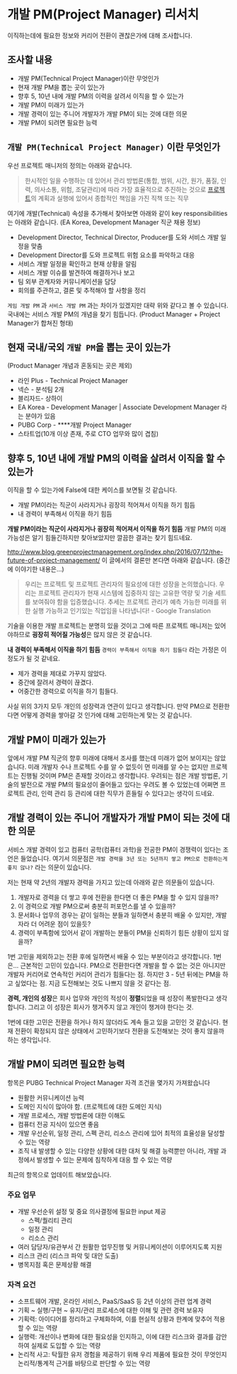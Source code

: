 # 개발 PM(Project Manager) 리서치

이직하는데에 필요한 정보와 커리어 전환이 괜찮은가에 대해 조사합니다.

## 조사할 내용

- 개발 PM(Technical Project Manager)이란 무엇인가
- 현재 개발 PM을 뽑는 곳이 있는가
- 향후 5, 10년 내에 개발 PM의 이력을 살려서 이직을 할 수 있는가
- 개발 PM이 미래가 있는가
- 개발 경력이 있는 주니어 개발자가 개발 PM이 되는 것에 대한 의문
- 개발 PM이 되려면 필요한 능력

## `개발 PM(Technical Project Manager)` 이란 무엇인가

우선 프로젝트 매니저의 정의는 아래와 같습니다.

> 한시적인 일을 수행하는 데 있어서 관리 방법론(통합, 범위, 시간, 원가, 품질, 인력, 의사소통, 위험, 조달관리)에 따라 가장 효율적으로 추진하는 것으로 [프로젝트](https://ko.wikipedia.org/wiki/%ED%94%84%EB%A1%9C%EC%A0%9D%ED%8A%B8)의 계획과 실행에 있어서 종합적인 책임을 가진 직책 또는 직무

여기에 개발(Technical) 속성을 추가해서 찾아보면 아래와 같이 key responsibilities는 아래와 같습니다.
(EA Korea, Development Manager 직군 채용 정보)

- Development Director, Technical Director, Producer를 도와 서비스 개발 일정을 맞춤
- Development Director를 도와 프로젝트 위험 요소를 파악하고 대응
- 서비스 개발 일정을 확인하고 현재 상황을 알림
- 서비스 개발 이슈를 발견하여 해결하거나 보고
- 팀 외부 관계자와 커뮤니케이션을 담당
- 회의를 주관하고, 결론 및 추적해야 할 사항을 정리

`게임 개발 PM` 과 `서비스 개발 PM` 과는 차이가 있겠지만 대략 위와 같다고 볼 수 있습니다.
국내에는 서비스 개발 PM의 개념을 찾기 힘듭니다. (Product Manager + Project Manager가 합쳐진 형태)

## 현재 국내/국외 `개발 PM`을 뽑는 곳이 있는가

(Product Manager 개념과 혼동되는 곳은 제외)

- 라인 Plus - Technical Project Manager
- 넥슨 - 분석팀 2개
- 블리자드- 상하이
- EA Korea - Development Manager | Associate Development Manager 라는 분야가 있음
- PUBG Corp - ****개발 Project Manager
- 스타트업(10개 이상 존재, 주로 CTO 업무와 많이 겹침)

## 향후 5, 10년 내에 개발 PM의 이력을 살려서 이직을 할 수 있는가

이직을 할 수 있는가에 False에 대한 케이스를 보면될 것 같습니다.

- 개발 PM이라는 직군이 사라지거나 굉장히 적어져서 이직을 하기 힘듬
- 내 경력이 부족해서 이직을 하기 힘듬

**개발 PM이라는 직군이 사라지거나 굉장히 적어져서 이직을 하기 힘듬**
개발 PM의 미래 가능성은 알기 힘들긴하지만 찾아보았지만 깔끔한 결과는 찾기 힘드네요.

http://www.blog.greenprojectmanagement.org/index.php/2016/07/12/the-future-of-project-management/
이 글에서의 결론만 본다면 아래와 같습니다. (중간에 이야기한 내용은…)


> 우리는 프로젝트 및 프로젝트 관리자의 필요성에 대한 성장을 논의했습니다. 우리는 프로젝트 관리자가 현재 시스템에 집중하지 않는 고유한 역량 및 기술 세트를 보여줘야 함을 입증했습니다. 추세는 프로젝트 관리가 예측 가능한 미래를 위한 실행 가능하고 인기있는 직업임을 나타냅니다! - Google Translation

기술을 이용한 개발 프로젝트는 분명히 있을 것이고 그에 따른 프로젝트 매니저는 있어야하므로 **굉장히 적어질 가능성**은 많지 않은 것 같습니다.

**내 경력이 부족해서 이직을 하기 힘듬**
`경력이 부족해서 이직을 하기 힘들다` 라는 가정은 이정도가 될 것 같네요. 

- 제가 경력을 제대로 가꾸지 않았다.
- 중간에 잘려서 경력이 끊겼다.
- 어중간한 경력으로 이직을 하기 힘들다.

사실 위의 3가지 모두 개인의 성장력과 연관이 있다고 생각합니다.
만약 PM으로 전환한다면 어떻게 경력을 쌓아갈 것 인가에 대해 고민하는게 맞는 것 같습니다.

## 개발 PM이 미래가 있는가

앞에서 개발 PM 직군의 향후 미래에 대해서 조사를 했는데 미래가 없어 보이지는 않았습니다.
미래 개발자 수나 프로젝트 수를 알 수 없듯이 먼 미래를 알 수는 없지만 프로젝트는 진행될 것이며 PM은 존재할 것이라고 생각합니다.
우려되는 점은 개발 방법론, 기술의 발전으로 개발 PM의 필요성이 줄어들고 있다는 우려도 볼 수 있었는데 어쩌면 프로젝트 관리, 인력 관리 등 관리에 대한 직무가 흔들릴 수 있다고는 생각이 드네요.

## 개발 경력이 있는 주니어 개발자가 개발 PM이 되는 것에 대한 의문

서비스 개발 경력이 있고 컴퓨터 공학(컴퓨터 과학)을 전공한 PM이 경쟁력이 있다는 조언은 들었습니다.
여기서 의문점은 `개발 경력을 3년 또는 5년까지 쌓고 PM으로 전환하는게 좋지 않나?` 라는 의문이 있습니다.

저는 현재 약 2년의 개발자 경력을 가지고 있는데 아래와 같은 의문들이 있습니다.

1. 개발자로 경력을 더 쌓고 후에 전환을 한다면 더 좋은 PM을 할 수 있지 않을까?
2. 이 경력으로 개발 PM으로써 충분히 퍼포먼스를 낼 수 있을까?
3. 문서화나 업무의 경우는 같이 일하는 분들과 일하면서 충분히 배울 수 있지만, 개발자라 더 어려운 점이 있을듯?
4. 경력이 부족함에 있어서 같이 개발하는 분들이 PM을 신뢰하기 힘든 상황이 있지 않을까?

1번 고민을 제외하고는 전환 후에 일하면서 배울 수 있는 부분이라고 생각합니다.
1번은… 근본적인 고민이 있습니다. 
PM으로 전환한다면 개발을 할 수 없는 것은 아니지만 개발자 커리어로 연속적인 커리어 관리가 힘들다는 점.
하지만 3 - 5년 뒤에는 PM을 하고 싶었다는 점. 지금 도전해보는 것도 나쁘지 않을 것 같다는 점.

**경력, 개인의 성장**은 회사 업무와 개인의 적성이 **정렬**되었을 때 성장이 폭발한다고 생각합니다. 
그리고 이 성장은 회사가 챙겨주지 않고 개인이 챙겨야 한다는 것.

1번에 대한 고민은 전환을 하거나 하지 않더라도 계속 들고 있을 고민인 것 같습니다.
현재 전환이 확정되지 않은 상태에서 고민하기보다 전환을 도전해보는 것이 좋지 않을까 하는 생각입니다.

## 개발 PM이 되려면 필요한 능력

항목은 PUBG Technical Project Manager 자격 조건을 몇가지 가져왔습니다

- 원활한 커뮤니케이션 능력
- 도메인 지식이 많아야 함. (프로젝트에 대한 도메인 지식)
- 개발 프로세스, 개발 방법론에 대한 이해도
- 컴퓨터 전공 지식이 있으면 좋음
- 개발 우선순위, 일정 관리, 스펙 관리, 리소스 관리에 있어 최적의 효율성을 달성할 수 있는 역량
- 조직 내 발생할 수 있는 다양한 상황에 대한 대처 및 해결 능력뿐만 아니라, 개발 과정에서 발생할 수 있는 문제에 침착하게 대응 할 수 있는 역량

최근의 항목으로 업데이트 해보았습니다.

### 주요 업무

- 개발 우선순위 설정 및 중요 의사결정에 필요한 input 제공
  - 스펙/퀄리티 관리
  - 일정 관리
  - 리소스 관리
- 여러 담당자/유관부서 간 원활한 업무진행 및 커뮤니케이션이 이루어지도록 지원 
- 리스크 관리 (리스크 파악 및 대안 도출) 
- 병목지점 혹은 문제상황 해결

### 자격 요건

- 소프트웨어 개발, 온라인 서비스, PaaS/SaaS 등 2년 이상의 관련 업계 경력 
- 기획 ~ 실행/구현 ~ 유지/관리 프로세스에 대한 이해 및 관련 경력 보유자
- 기획력: 아이디어를 정리하고 구체화하여, 이를 현실적 상황과 한계에 맞추어 적용할 수 있는 역량 
- 실행력: 개선이나 변화에 대한 필요성을 인지하고, 이에 대한 리스크와 결과를 감안하여 실제로 도입할 수 있는 역량 
- 논리적 사고: 탁월한 유저 경험을 제공하기 위해 우리 제품에 필요한 것이 무엇인지 논리적/통계적 근거를 바탕으로 판단할 수 있는 역량
